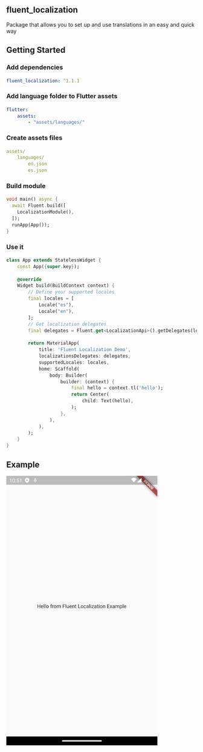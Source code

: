 ## fluent_localization
Package that allows you to set up and use translations in an easy and quick way

## Getting Started

### Add dependencies

```yaml
fluent_localization: ^1.1.1
```

### Add language folder to Flutter assets

```yaml 
flutter:
    assets:
        - "assets/languages/"
```

### Create assets files

```yaml 
assets/
    languages/
        en.json
        es.json
```

### Build module

```dart
void main() async {
  await Fluent.build([
    LocalizationModule(),
  ]);
  runApp(App());
}
```

### Use it
```dart
class App extends StatelessWidget {
    const App({super.key});

    @override
    Widget build(BuildContext context) {
        // Define your supported locales
        final locales = [
            Locale("es"),
            Locale("en"),
        ];
        // Get localization delegates
        final delegates = Fluent.get<LocalizationApi>().getDelegates(locales);
        
        return MaterialApp(
            title: 'Fluent Localization Demo',
            localizationsDelegates: delegates,
            supportedLocales: locales,
            home: Scaffold(
                body: Builder(
                    builder: (context) {
                        final hello = context.tl('hello');
                        return Center(
                            child: Text(hello),
                        );
                    },
                ),
            ),
        );
    }
}
```

## Example

<img src="https://raw.githubusercontent.com/aosorio-avilez/flutter_fluent/main/resources/fluent_localization_example.png" width="400" />